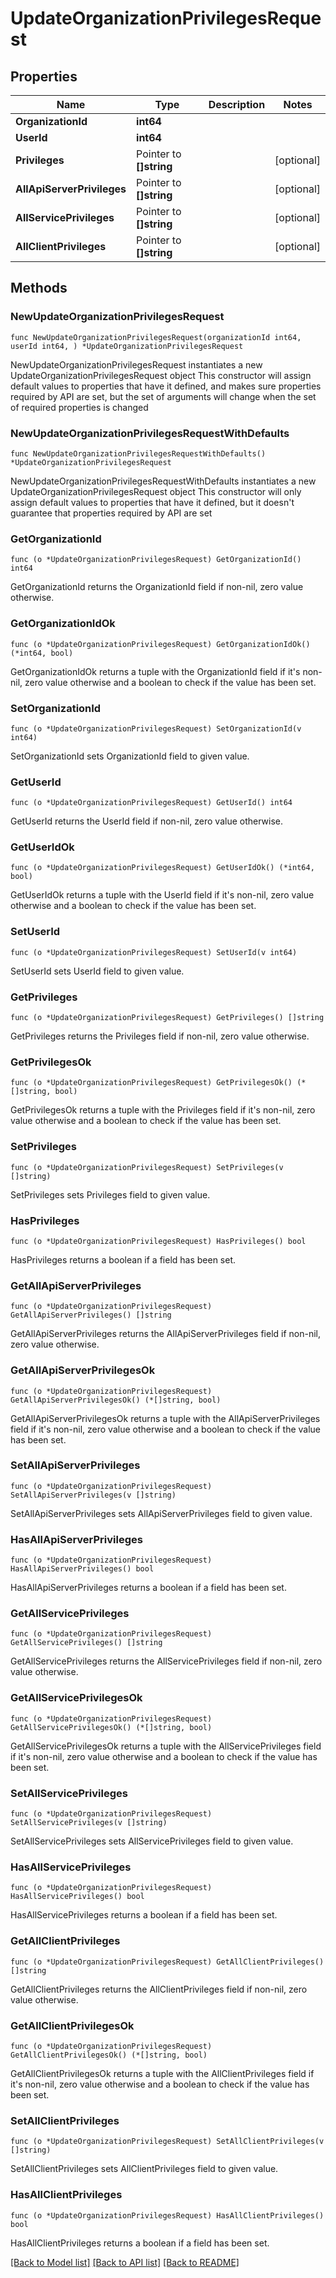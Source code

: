 # UpdateOrganizationPrivilegesRequest

## Properties

Name | Type | Description | Notes
------------ | ------------- | ------------- | -------------
**OrganizationId** | **int64** |  | 
**UserId** | **int64** |  | 
**Privileges** | Pointer to **[]string** |  | [optional] 
**AllApiServerPrivileges** | Pointer to **[]string** |  | [optional] 
**AllServicePrivileges** | Pointer to **[]string** |  | [optional] 
**AllClientPrivileges** | Pointer to **[]string** |  | [optional] 

## Methods

### NewUpdateOrganizationPrivilegesRequest

`func NewUpdateOrganizationPrivilegesRequest(organizationId int64, userId int64, ) *UpdateOrganizationPrivilegesRequest`

NewUpdateOrganizationPrivilegesRequest instantiates a new UpdateOrganizationPrivilegesRequest object
This constructor will assign default values to properties that have it defined,
and makes sure properties required by API are set, but the set of arguments
will change when the set of required properties is changed

### NewUpdateOrganizationPrivilegesRequestWithDefaults

`func NewUpdateOrganizationPrivilegesRequestWithDefaults() *UpdateOrganizationPrivilegesRequest`

NewUpdateOrganizationPrivilegesRequestWithDefaults instantiates a new UpdateOrganizationPrivilegesRequest object
This constructor will only assign default values to properties that have it defined,
but it doesn't guarantee that properties required by API are set

### GetOrganizationId

`func (o *UpdateOrganizationPrivilegesRequest) GetOrganizationId() int64`

GetOrganizationId returns the OrganizationId field if non-nil, zero value otherwise.

### GetOrganizationIdOk

`func (o *UpdateOrganizationPrivilegesRequest) GetOrganizationIdOk() (*int64, bool)`

GetOrganizationIdOk returns a tuple with the OrganizationId field if it's non-nil, zero value otherwise
and a boolean to check if the value has been set.

### SetOrganizationId

`func (o *UpdateOrganizationPrivilegesRequest) SetOrganizationId(v int64)`

SetOrganizationId sets OrganizationId field to given value.


### GetUserId

`func (o *UpdateOrganizationPrivilegesRequest) GetUserId() int64`

GetUserId returns the UserId field if non-nil, zero value otherwise.

### GetUserIdOk

`func (o *UpdateOrganizationPrivilegesRequest) GetUserIdOk() (*int64, bool)`

GetUserIdOk returns a tuple with the UserId field if it's non-nil, zero value otherwise
and a boolean to check if the value has been set.

### SetUserId

`func (o *UpdateOrganizationPrivilegesRequest) SetUserId(v int64)`

SetUserId sets UserId field to given value.


### GetPrivileges

`func (o *UpdateOrganizationPrivilegesRequest) GetPrivileges() []string`

GetPrivileges returns the Privileges field if non-nil, zero value otherwise.

### GetPrivilegesOk

`func (o *UpdateOrganizationPrivilegesRequest) GetPrivilegesOk() (*[]string, bool)`

GetPrivilegesOk returns a tuple with the Privileges field if it's non-nil, zero value otherwise
and a boolean to check if the value has been set.

### SetPrivileges

`func (o *UpdateOrganizationPrivilegesRequest) SetPrivileges(v []string)`

SetPrivileges sets Privileges field to given value.

### HasPrivileges

`func (o *UpdateOrganizationPrivilegesRequest) HasPrivileges() bool`

HasPrivileges returns a boolean if a field has been set.

### GetAllApiServerPrivileges

`func (o *UpdateOrganizationPrivilegesRequest) GetAllApiServerPrivileges() []string`

GetAllApiServerPrivileges returns the AllApiServerPrivileges field if non-nil, zero value otherwise.

### GetAllApiServerPrivilegesOk

`func (o *UpdateOrganizationPrivilegesRequest) GetAllApiServerPrivilegesOk() (*[]string, bool)`

GetAllApiServerPrivilegesOk returns a tuple with the AllApiServerPrivileges field if it's non-nil, zero value otherwise
and a boolean to check if the value has been set.

### SetAllApiServerPrivileges

`func (o *UpdateOrganizationPrivilegesRequest) SetAllApiServerPrivileges(v []string)`

SetAllApiServerPrivileges sets AllApiServerPrivileges field to given value.

### HasAllApiServerPrivileges

`func (o *UpdateOrganizationPrivilegesRequest) HasAllApiServerPrivileges() bool`

HasAllApiServerPrivileges returns a boolean if a field has been set.

### GetAllServicePrivileges

`func (o *UpdateOrganizationPrivilegesRequest) GetAllServicePrivileges() []string`

GetAllServicePrivileges returns the AllServicePrivileges field if non-nil, zero value otherwise.

### GetAllServicePrivilegesOk

`func (o *UpdateOrganizationPrivilegesRequest) GetAllServicePrivilegesOk() (*[]string, bool)`

GetAllServicePrivilegesOk returns a tuple with the AllServicePrivileges field if it's non-nil, zero value otherwise
and a boolean to check if the value has been set.

### SetAllServicePrivileges

`func (o *UpdateOrganizationPrivilegesRequest) SetAllServicePrivileges(v []string)`

SetAllServicePrivileges sets AllServicePrivileges field to given value.

### HasAllServicePrivileges

`func (o *UpdateOrganizationPrivilegesRequest) HasAllServicePrivileges() bool`

HasAllServicePrivileges returns a boolean if a field has been set.

### GetAllClientPrivileges

`func (o *UpdateOrganizationPrivilegesRequest) GetAllClientPrivileges() []string`

GetAllClientPrivileges returns the AllClientPrivileges field if non-nil, zero value otherwise.

### GetAllClientPrivilegesOk

`func (o *UpdateOrganizationPrivilegesRequest) GetAllClientPrivilegesOk() (*[]string, bool)`

GetAllClientPrivilegesOk returns a tuple with the AllClientPrivileges field if it's non-nil, zero value otherwise
and a boolean to check if the value has been set.

### SetAllClientPrivileges

`func (o *UpdateOrganizationPrivilegesRequest) SetAllClientPrivileges(v []string)`

SetAllClientPrivileges sets AllClientPrivileges field to given value.

### HasAllClientPrivileges

`func (o *UpdateOrganizationPrivilegesRequest) HasAllClientPrivileges() bool`

HasAllClientPrivileges returns a boolean if a field has been set.


[[Back to Model list]](../README.md#documentation-for-models) [[Back to API list]](../README.md#documentation-for-api-endpoints) [[Back to README]](../README.md)


